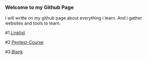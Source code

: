 ### Welcome to my Github Page

I will writte on my github page about everything i learn. And i gather websites and tools to learn.

#1.[Linklist](SonicMetallica.github.io/link-list)

#2.[Pentest-Course](SonicMetallica.github.io/pentest-course-notes.md)

#3.[Blank]()




